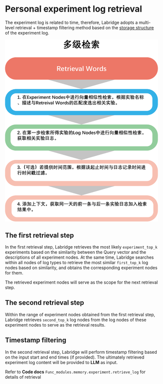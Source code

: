 # Personal experiment log retrieval

The experiment log is related to time, therefore, Labridge adopts a multi-level retrieval + timestamp filtering method 
based on the [storage structure](store.md) of the experiment log.

![Personal experiment log retrieval](./images/experiment_log_retrieve.png)

## The first retrieval step
In the first retrieval step, Labridge retrieves the most likely `experiment_top_k` experiments 
based on the similarity between the Query vector and the descriptions of all experiment nodes. 
At the same time, Labridge searches within all nodes of log types to retrieve the most similar 
`first_top_k` log nodes based on similarity, and obtains the corresponding experiment nodes for them.

The retrieved experiment nodes will serve as the scope for the next retrieval step.

## The second retrieval step
Within the range of experiment nodes obtained from the first retrieval step, Labridge retrieves `second_top_k` log nodes 
from the log nodes of these experiment nodes to serve as the retrieval results.

## Timestamp filtering
In the second retrieval step, Labridge will perform timestamp filtering based on the input start and end times (if provided). 
The ultimately retrieved experiment log content will be provided to **LLM** as input.

Refer to **Code docs** `Func_modules.memory.experiment.retrieve_log` for details of retrieval